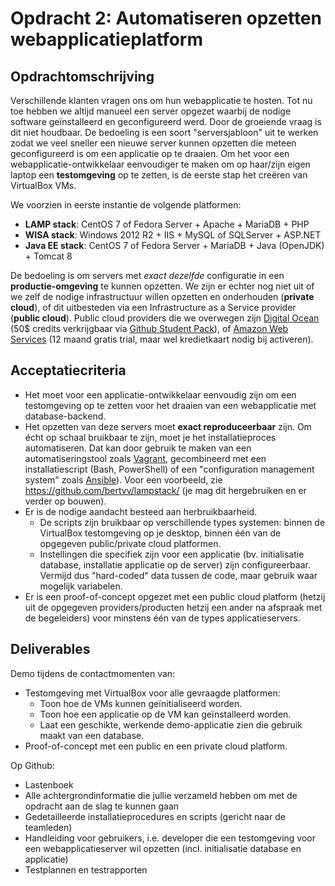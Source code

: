 # Opdracht 2: Automatiseren opzetten webapplicatieplatform

## Opdrachtomschrijving

Verschillende klanten vragen ons om hun webapplicatie te hosten. Tot nu toe hebben we altijd manueel een server opgezet waarbij de nodige software geïnstalleerd en geconfigureerd werd. Door de groeiende vraag is dit niet houdbaar. De bedoeling is een soort "serversjabloon" uit te werken zodat we veel sneller een nieuwe server kunnen opzetten die meteen geconfigureerd is om een applicatie op te draaien. Om het voor een webapplicatie-ontwikkelaar eenvoudiger te maken om op haar/zijn eigen laptop een **testomgeving** op te zetten, is de eerste stap het creëren van VirtualBox VMs.

We voorzien in eerste instantie de volgende platformen:

- **LAMP stack**: CentOS 7 of Fedora Server + Apache + MariaDB + PHP
- **WISA stack**: Windows 2012 R2 + IIS + MySQL of SQLServer + ASP.NET
- **Java EE stack**: CentOS 7 of Fedora Server + MariaDB + Java (OpenJDK) + Tomcat 8

De bedoeling is om servers met *exact dezelfde* configuratie in een **productie-omgeving** te kunnen opzetten. We zijn er echter nog niet uit of we zelf de nodige infrastructuur willen opzetten en onderhouden (**private cloud**), of dit uitbesteden via een Infrastructure as a Service provider (**public cloud**). Public cloud providers die we overwegen zijn [Digital Ocean](https://www.digitalocean.com/) (50$ credits verkrijgbaar via [Github Student Pack](https://education.github.com/pack)), of [Amazon Web Services](https://aws.amazon.com/s/dm/landing-page/start-your-free-trial/) (12 maand gratis trial, maar wel kredietkaart nodig bij activeren).

## Acceptatiecriteria

- Het moet voor een applicatie-ontwikkelaar eenvoudig zijn om een testomgeving op te zetten voor het draaien van een webapplicatie met database-backend.
- Het opzetten van deze servers moet **exact reproduceerbaar** zijn. Om écht op schaal bruikbaar te zijn, moet je het installatieproces automatiseren. Dat kan door gebruik te maken van een automatiseringstool zoals [Vagrant](http://vagrantup.com/), gecombineerd met een installatiescript (Bash, PowerShell) of een "configuration management system" zoals [Ansible](http://ansible.com/)). Voor een voorbeeld, zie <https://github.com/bertvv/lampstack/> (je mag dit hergebruiken en er verder op bouwen).
- Er is de nodige aandacht besteed aan herbruikbaarheid.
    - De scripts zijn bruikbaar op verschillende types systemen: binnen de VirtualBox testomgeving op je desktop, binnen één van de opgegeven public/private cloud platformen.
    - Instellingen die specifiek zijn voor een applicatie (bv. initialisatie database, installatie applicatie op de server) zijn configureerbaar. Vermijd dus "hard-coded" data tussen de code, maar gebruik waar mogelijk variabelen.
- Er is een proof-of-concept opgezet met een public cloud platform (hetzij uit de opgegeven providers/producten hetzij een ander na afspraak met de begeleiders) voor minstens één van de types applicatieservers.

## Deliverables

Demo tijdens de contactmomenten van:

- Testomgeving met VirtualBox voor alle gevraagde platformen:
    - Toon hoe de VMs kunnen geïnitialiseerd worden.
    - Toon hoe een applicatie op de VM kan geïnstalleerd worden.
    - Laat een geschikte, werkende demo-applicatie zien die gebruik maakt van een database.
- Proof-of-concept met een public en een private cloud platform.

Op Github:

- Lastenboek
- Alle achtergrondinformatie die jullie verzameld hebben om met de opdracht aan de slag te kunnen gaan
- Gedetailleerde installatieprocedures en scripts (gericht naar de teamleden)
- Handleiding voor gebruikers, i.e. developer die een testomgeving voor een webapplicatieserver wil opzetten (incl. initialisatie database en applicatie)
- Testplannen en testrapporten
